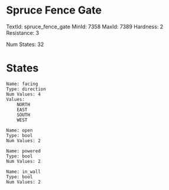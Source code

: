 # Spruce Fence Gate
TextId: spruce_fence_gate
MinId: 7358
MaxId: 7389
Hardness: 2
Resistance: 3

Num States: 32
# States
```
Name: facing
Type: direction
Num Values: 4
Values:
    NORTH
    EAST
    SOUTH
    WEST

Name: open
Type: bool
Num Values: 2

Name: powered
Type: bool
Num Values: 2

Name: in_wall
Type: bool
Num Values: 2
```